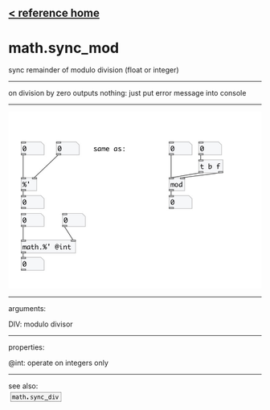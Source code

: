 [< reference home](index.html)
---

# math.sync_mod


sync remainder of modulo division (float or integer)

---

on division by zero outputs nothing: just put error message into console
<br>


---


![example](examples/math.sync_mod-example.jpg)

---
arguments:

DIV: modulo divisor<br>

---
properties:

@int: operate on integers only<br>

---
see also:<br>
[![math.sync_div](img/object_math.sync_div.png)](math.sync_div.html)
